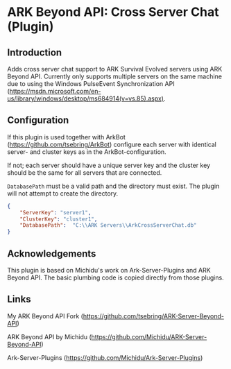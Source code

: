 # ARK Beyond API: Cross Server Chat (Plugin)

## Introduction

Adds cross server chat support to ARK Survival Evolved servers using ARK Beyond API. Currently only supports multiple servers on the same machine due to using the Windows PulseEvent Synchronization API (https://msdn.microsoft.com/en-us/library/windows/desktop/ms684914(v=vs.85).aspx).

## Configuration

If this plugin is used together with ArkBot (https://github.com/tsebring/ArkBot) configure each server with identical server- and cluster keys as in the ArkBot-configuration.

If not; each server should have a unique server key and the cluster key should be the same for all servers that are connected.

`DatabasePath` must be a valid path and the directory must exist. The plugin will not attempt to create the directory.

```json
{
	"ServerKey": "server1",
	"ClusterKey": "cluster1",
	"DatabasePath":  "C:\\ARK Servers\\ArkCrossServerChat.db"
}
```

## Acknowledgements

This plugin is based on Michidu's work on Ark-Server-Plugins and ARK Beyond API. The basic plumbing code is copied directly from those plugins.

## Links

My ARK Beyond API Fork (https://github.com/tsebring/ARK-Server-Beyond-API)

ARK Beyond API by Michidu (https://github.com/Michidu/ARK-Server-Beyond-API)

Ark-Server-Plugins (https://github.com/Michidu/Ark-Server-Plugins)